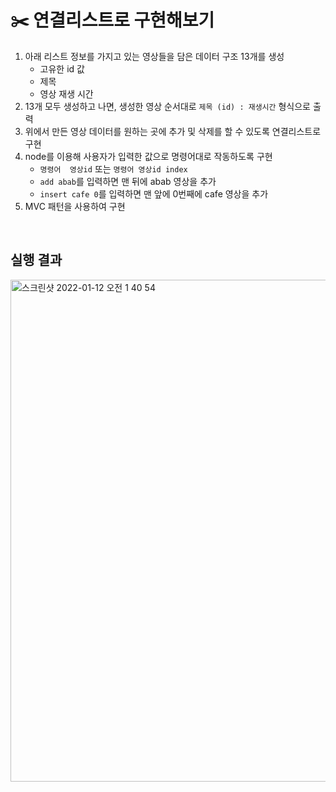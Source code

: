 # ✂️ 연결리스트로 구현해보기
1. 아래 리스트 정보를 가지고 있는 영상들을 담은 데이터 구조 13개를 생성
    - 고유한 id 값
    - 제목
    - 영상 재생 시간
2. 13개 모두 생성하고 나면, 생성한 영상 순서대로 `제목 (id) : 재생시간` 형식으로 출력
3. 위에서 만든 영상 데이터를 원하는 곳에 추가 및 삭제를 할 수 있도록 연결리스트로 구현
4. node를 이용해 사용자가 입력한 값으로 명령어대로 작동하도록 구현
    - `명령어  영상id` 또는 `명령어 영상id index`
    - `add abab`를 입력하면 맨 뒤에 abab 영상을 추가
    - `insert cafe 0`를 입력하면 맨 앞에 0번째에 cafe 영상을 추가
5. MVC 패턴을 사용하여 구현
<br>

## 실행 결과
<img width="803" alt="스크린샷 2022-01-12 오전 1 40 54" src="https://user-images.githubusercontent.com/17706346/148984698-c9ebeebe-7142-411f-9f6c-19c5db2f3e7b.png">